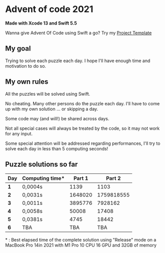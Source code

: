 # Advent of code 2021
**Made with Xcode 13 and Swift 5.5**

Wanna give Advent Of Code using Swift a go? Try my [Project Template](https://github.com/Dean151/Advent-of-code-Swift-Starter)

## My goal
Trying to solve each puzzle each day.
I hope I'll have enough time and motivation to do so.

## My own rules

All the puzzles will be solved using Swift.

No cheating. Many other persons do the puzzle each day.
I'll have to come up with my own solution ... or skipping a day.

Some code may (and will!) be shared across days.

Not all special cases will always be treated by the code, so it may not work for any input.

Some special attention will be addressed regarding performances, I'll try to solve each day in less than 5 computing seconds!

## Puzzle solutions so far

| Day    | Computing time\* | Part 1     | Part 2     |
|--------|------------------|------------|------------|
| **1**  | 0,0004s          | 1139       | 1103       |
| **2**  | 0,0031s          | 1648020    | 1759818555 |
| **3**  | 0,0011s          | 3895776    | 7928162    |
| **4**  | 0,0058s          | 50008      | 17408      |
| **5**  | 0,0381s          | 4745       | 18442      |
| **6**  | TBA              | TBA        | TBA        |

\* : Best elapsed time of the complete solution using "Release" mode on a MacBook Pro 14in 2021 with M1 Pro 10 CPU 16 GPU and 32GB of memory
